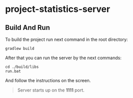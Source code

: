 # project-statistics-server

## Build And Run
To build the project run next command in the root directory:
```
gradlew build
```

After that you can run the server by the next commands:
```
cd ./build/libs
run.bat
```
And follow the instructions on the screen.


> Server starts up on the **1111** port.

